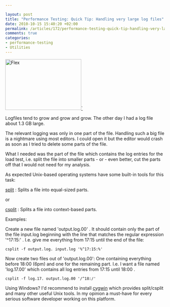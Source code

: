 ```yaml
---

layout: post
title: "Performance Testing: Quick Tip: Handling very large log files"
date: 2010-10-15 15:40:20 +02:00
permalink: /articles/172/performance-testing-quick-tip-handling-very-large-log-files/
comments: true
categories: 
- performance-testing
- Utilities
---
```


<a href="http://www.flickr.com/photos/tonyapoole/2952757091/" title="Flex by adventurejournalist, on Flickr"><img src="http://farm4.static.flickr.com/3140/2952757091_b8d500a7a0_m.jpg" width="240" height="160" alt="Flex" />`</a>

Logfiles tend to grow and grow and grow. The other day I had a log file
about 1.3 GB large.

The relevant logging was only in one part of the file. Handling such a
big file is a nightmare using most editors. I could open it but the
editor would crash as soon as I tried to delete some parts of the file.

What I needed was the part of the file which contains the log entries
for the load test, i.e. split the file into smaller parts - or - even
better, cut the parts off that I would not need for my analysis.

As expected Unix-based operating systems have some built-in tools for
this task:

[split](http://www.oreillynet.com/linux/cmd/cmd.csp?path=s/split) :
Splits a file into equal-sized parts.

or

[csplit](http://www.oreillynet.com/linux/cmd/cmd.csp?path=c/csplit) :
Splits a file into context-based parts.

Examples:

Create a new file named 'output.log.00' . It should contain only the
part of the file input.log beginning with the line that matches the
regular expression '\^17:15:' . I.e. give me everything from 17:15 until
the end of the file:

    csplit -f output.log. input.log '%^17:15:%'

Now create two files out of 'output.log.00': One containing everything
before 18:00 (6pm) and one for the remaining part. I.e. I want a file
named 'log.17.00' which contains all log entries from 17:15 until 18:00
.

    csplit -f log.17. output.log.00 '/^18:/'

Using Windows? I'd recommend to install [cygwin](http://www.cygwin.com/)
which provides split/csplit and many other useful Unix tools. In my
opinion a must-have for every serious software developer working on this
platform.
